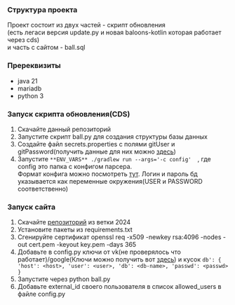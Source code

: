 ### Структура проекта 
Проект состоит из двух частей - скрипт обновления   
(есть легаси версия update.py и новая baloons-kotlin которая работает через cds)   
и часть с сайтом - ball.sql
### Пререквизиты
* java 21
* mariadb 
* python 3
### Запуск скрипта обновления(CDS)
1. Скачайте данный репозиторий
2. Запустите скрипт ball.py для создания структуры базы данных   
3. Создайте файл secrets.properties с полями gitUser и gitPassword(получить данные для них можно [здесь](https://docs.github.com/en/packages/learn-github-packages/introduction-to-github-packages))
4. Запустите ```**ENV_VARS** ./gradlew run --args='-c config'  ```, где config это папка с конфигом парсера.  
Формат конфига можно посмотреть [тут](https://github.com/icpc/live-v3).
Логин и пароль бд указывается как переменные окружения(USER и PASSWORD соответственно)
### Запуск сайта
1. Скачайте [репозиторий](https://github.com/Nikkirche/balloons) из ветки 2024
2. Установите пакеты из requirements.txt 
3. Сгенируйте сертификат openssl req -x509 -newkey rsa:4096 -nodes -out cert.pem -keyout key.pem -days 365
4. Добавьте в config.py ключи от vk(не проверялось что работает)/google(Ключи можно получить вот [здесь](https://console.cloud.google.com)) и кусок ```db': { 'host': <host>, 'user': <user>, 'db': <db-name>, 'passwd': <passwd> }```
5. Запустите через python ball.py
6. Добавьте external_id своего пользователя в список allowed_users в файле config.py